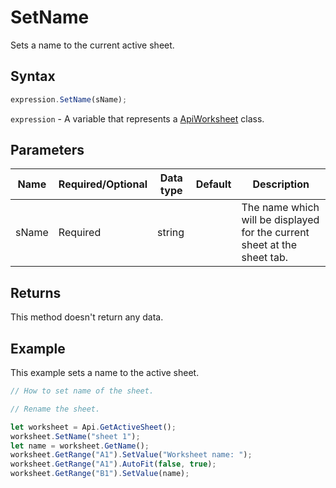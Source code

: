 # SetName

Sets a name to the current active sheet.

## Syntax

```javascript
expression.SetName(sName);
```

`expression` - A variable that represents a [ApiWorksheet](../ApiWorksheet.md) class.

## Parameters

| **Name** | **Required/Optional** | **Data type** | **Default** | **Description** |
| ------------- | ------------- | ------------- | ------------- | ------------- |
| sName | Required | string |  | The name which will be displayed for the current sheet at the sheet tab. |

## Returns

This method doesn't return any data.

## Example

This example sets a name to the active sheet.

```javascript editor-xlsx
// How to set name of the sheet.

// Rename the sheet.

let worksheet = Api.GetActiveSheet();
worksheet.SetName("sheet 1");
let name = worksheet.GetName();
worksheet.GetRange("A1").SetValue("Worksheet name: ");
worksheet.GetRange("A1").AutoFit(false, true);
worksheet.GetRange("B1").SetValue(name);
```
